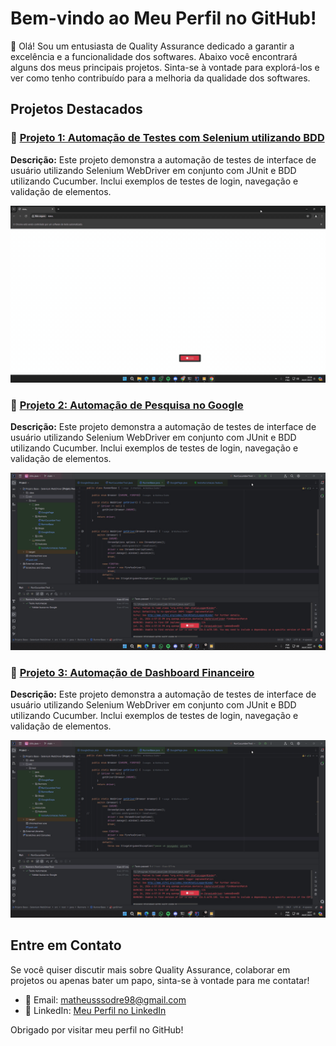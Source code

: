 <h1>Bem-vindo ao Meu Perfil no GitHub!</h1>

<p>👋 Olá! Sou um entusiasta de Quality Assurance dedicado a garantir a excelência e a funcionalidade dos softwares. Abaixo você encontrará alguns dos meus principais projetos. Sinta-se à vontade para explorá-los e ver como tenho contribuído para a melhoria da qualidade dos softwares.</p>

<h2>Projetos Destacados</h2>

<h3>📂 <a href="https://github.com/eumatheussodre/Projetos-em-SeleniumJava/tree/main/Projeto%20Sauce">Projeto 1: Automação de Testes com Selenium utilizando BDD</a></h3>
<p><strong>Descrição:</strong> Este projeto demonstra a automação de testes de interface de usuário utilizando Selenium WebDriver em conjunto com JUnit e BDD utilizando Cucumber. Inclui exemplos de testes de login, navegação e validação de elementos.</p>
<p align="center"><img src="https://github.com/eumatheussodre/Projetos-em-SeleniumJava/blob/main/Projeto%20Sauce/sauceDemo.gif" p/>

<h3>📂 <a href="https://github.com/eumatheussodre/Projetos-em-SeleniumJava/tree/main/Projeto%20Google%20Search">Projeto 2: Automação de Pesquisa no Google</a></h3>
<p><strong>Descrição:</strong> Este projeto demonstra a automação de testes de interface de usuário utilizando Selenium WebDriver em conjunto com JUnit e BDD utilizando Cucumber. Inclui exemplos de testes de login, navegação e validação de elementos.
<p align="center"><img src="https://github.com/eumatheussodre/Projetos-em-SeleniumJava/blob/main/Projeto%20Google%20Search/acessandoZenvia.gif" p/>

<h3>📂 <a href="https://github.com/eumatheussodre/Projetos-em-SeleniumJava/tree/main/Projeto%20Dashboard">Projeto 3: Automação de Dashboard Financeiro</a></h3>
<p><strong>Descrição:</strong> Este projeto demonstra a automação de testes de interface de usuário utilizando Selenium WebDriver em conjunto com JUnit e BDD utilizando Cucumber. Inclui exemplos de testes de login, navegação e validação de elementos.
<p align="center"><img src="https://github.com/eumatheussodre/Projetos-em-SeleniumJava/blob/main/Projeto%20Google%20Search/acessandoZenvia.gif" p/>

<h2>Entre em Contato</h2>

<p>Se você quiser discutir mais sobre Quality Assurance, colaborar em projetos ou apenas bater um papo, sinta-se à vontade para me contatar!</p>

<ul>
  <li>📧 Email: <a href="mailto:matheusssodre98@gmail.com">matheusssodre98@gmail.com</a></li>
  <li>💼 LinkedIn: <a href="https://www.linkedin.com/in/eumatheussodre">Meu Perfil no LinkedIn</a></li>
</ul>

<p>Obrigado por visitar meu perfil no GitHub!</p>
